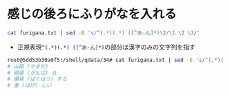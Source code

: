 # 感じの後ろにふりがなを入れる
```bash
cat furigana.txt | sed -E 's/^(.*)(.*) ([^あ-ん]*)\2/\1 \2 \3/'

```
- 正規表現`^(.*)(.*) ([^あ-ん]*)`の部分は漢字のみの文字列を指す
```bash
root@5dd53b30a9f5:/shell/qdata/34# cat furigana.txt | sed -E 's/^(.*)(.*) ([^あ-ん]*)\2/\3 (\1) \2/'
# 山田 (やまだ)
# 頑張 (がんば) る
# 爆発 (ばくはつ) する
# 激 (はげ) しい
```
